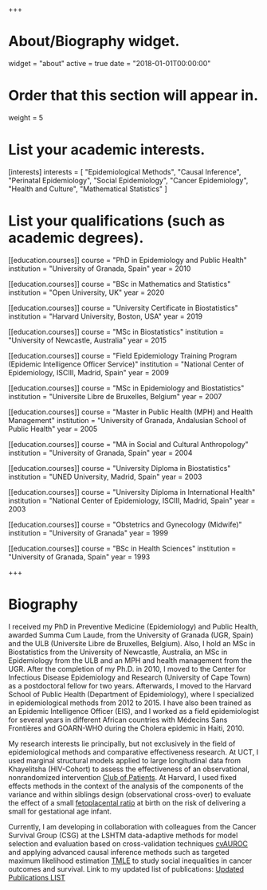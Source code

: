 +++
# About/Biography widget.
widget = "about"
active = true
date = "2018-01-01T00:00:00"

# Order that this section will appear in.
weight = 5

# List your academic interests.
[interests]
  interests = [
    "Epidemiological Methods",
    "Causal Inference",
    "Perinatal Epidemiology",
    "Social Epidemiology",
    "Cancer Epidemiology",
    "Health and Culture",
    "Mathematical Statistics"
  ]

# List your qualifications (such as academic degrees).

[[education.courses]]
  course = "PhD in Epidemiology and Public Health"
  institution = "University of Granada, Spain"
  year = 2010

[[education.courses]]
  course = "BSc in Mathematics and Statistics"
  institution = "Open University, UK"
  year = 2020
  
[[education.courses]]
  course = "University Certificate in Biostatistics"
  institution = "Harvard University, Boston, USA"
  year = 2019

[[education.courses]]
  course = "MSc in Biostatistics"
  institution = "University of Newcastle, Australia"
  year = 2015

[[education.courses]]
  course = "Field Epidemiology Training Program (Epidemic Intelligence Officer Service)"
  institution = "National Center of Epidemiology, ISCIII, Madrid, Spain"
  year = 2009
  
[[education.courses]]
  course = "MSc in Epidemiology and Biostatistics"
  institution = "Universite Libre de Bruxelles, Belgium"
  year = 2007
  
[[education.courses]]
  course = "Master in Public Health (MPH) and Health Management"
  institution = "University of Granada, Andalusian School of Public Health"
  year = 2005
  
[[education.courses]]
  course = "MA in Social and Cultural Anthropology"
  institution = "University of Granada, Spain"
  year = 2004
  
[[education.courses]]
  course = "University Diploma in Biostatistics"
  institution = "UNED University, Madrid, Spain"
  year = 2003
  
[[education.courses]]
  course = "University Diploma in International Health"
  institution = "National Center of Epidemiology, ISCIII, Madrid, Spain"
  year = 2003

[[education.courses]]
  course = "Obstetrics and Gynecology (Midwife)"
  institution = "University of Granada"
  year = 1999
  
[[education.courses]]
  course = "BSc in Health Sciences"
  institution = "University of Granada, Spain"
  year = 1993
 
+++

# Biography

 I received my PhD in Preventive Medicine (Epidemiology) and Public Health, awarded Summa Cum Laude, from the University of Granada (UGR, Spain) and the ULB (Universite Libre de Bruxelles, Belgium). Also, I hold an MSc in Biostatistics from the University of Newcastle, Australia, an MSc in Epidemiology from the ULB and an MPH and health management from the UGR. After the completion of my Ph.D. in 2010, I moved to the Center for Infectious Disease Epidemiology and Research (University of Cape Town) as a postdoctoral fellow for two years. Afterwards, I moved to the Harvard School of Public Health (Department of Epidemiology), where I specialized in epidemiological methods from 2012 to 2015. I have also been trained as an Epidemic Intelligence Officer (EIS), and I worked as a field epidemiologist for several years in different African countries with Médecins Sans Frontières and GOARN-WHO during the Cholera epidemic in Haiti, 2010. 

My research interests lie principally, but not exclusively in the field of epidemiological methods and comparative effectiveness research. At UCT, I used marginal structural models applied to large longitudinal data from Khayelitsha (HIV-Cohort) to assess the effectiveness of an observational, nonrandomized intervention [Club of Patients](http://journals.plos.org/plosone/article?id=10.1371/journal.pone.0056088). At Harvard, I used fixed effects methods in the context of the analysis of the components of the variance and within siblings design (observational cross-over) to evaluate the effect of a small [fetoplacental ratio](https://www.ncbi.nlm.nih.gov/pubmed/25630563) at birth on the risk of delivering a small for gestational age infant. 

Currently, I am developing in collaboration with colleagues from the Cancer Survival Group (CSG) at the LSHTM data-adaptive methods for model selection and evaluation based on cross-validation techniques [cvAUROC](https://github.com/migariane/cvAUROC) and applying advanced causal inference methods such as targeted maximum likelihood estimation [TMLE](https://github.com/migariane/meltmle) to study social inequalities in cancer outcomes and survival. Link to my updated list of publications: [Updated Publications LIST](https://scholar.harvard.edu/malf/publications)
